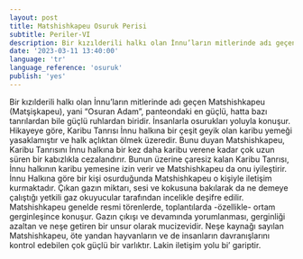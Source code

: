 ```yaml
---
layout: post
title: Matshishkapeu Osuruk Perisi
subtitle: Periler-VI
description: Bir kızılderili halkı olan İnnu’ların mitlerinde adı geçen Matshishkapeu (Matşişkapeu), yani “Osuran Adam”, panteondaki en güçlü hatta bazı tanrılardan bile güçlü ruhlardan biridir. İnsanlarla osurukları yoluyla konuşur.
date: '2023-03-11 13:40:00'
language: 'tr'
language_reference: 'osuruk'
publish: 'yes'
---
```

Bir kızılderili halkı olan İnnu’ların mitlerinde adı geçen Matshishkapeu (Matşişkapeu), yani “Osuran Adam”, panteondaki en güçlü, hatta bazı tanrılardan bile güçlü ruhlardan biridir. İnsanlarla osurukları yoluyla konuşur.
Hikayeye göre,  Karibu Tanrısı İnnu halkına bir çeşit geyik olan karibu yemeği yasaklamıştır ve halk açlıktan ölmek üzeredir. Bunu duyan Matshishkapeu, Karibu Tanrısını İnnu halkına bir kez daha karibu verene kadar çok uzun süren bir kabızlıkla cezalandırır. Bunun üzerine çaresiz kalan Karibu Tanrısı, İnnu halkının karibu yemesine izin verir ve Matshishkapeu da onu iyileştirir.
İnnu Halkına göre bir kişi osurduğunda Matshishkapeu o kişiyle iletişim kurmaktadır. Çıkan gazın miktarı, sesi ve kokusuna bakılarak da ne demeye çalıştığı yetkili gaz okuyucular tarafından incelikle deşifre edilir.
Matshishkapeu genelde resmi törenlerde, toplantılarda -özellikle- ortam gerginleşince konuşur. Gazın çıkışı ve devamında yorumlanması, gerginliği azaltan ve neşe getiren bir unsur olarak mucizevidir.
Neşe kaynağı sayılan Matshishkapeu, öte yandan hayvanların ve de insanların davranışlarını kontrol edebilen çok güçlü bir varlıktır. Lakin iletişim yolu bi’ gariptir.
